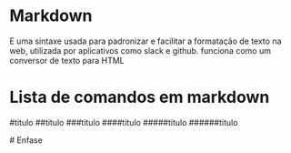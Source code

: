 # Markdown
<p>

E uma sintaxe usada para padronizar e facilitar a formatação de texto na web, utilizada por aplicativos como slack e github.
funciona como um conversor de texto para HTML</p>

# Lista de comandos em markdown
<p>
#titulo 
##titulo 
###titulo 
####titulo 
#####titulo 
######titulo 
</p>
# Enfase

